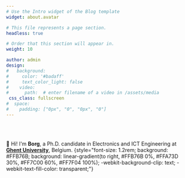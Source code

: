 ```yaml
---
# Use the Intro widget of the Blog template
widget: about.avatar

# This file represents a page section.
headless: true

# Order that this section will appear in.
weight: 10

author: admin
design:
#   background:
#     color: '#badaff'
#     text_color_light: false
#    video:
#      path:  # enter filename of a video in /assets/media
 css_class: fullscreen
#  space:
#    padding: ["0px", "0", "0px", "0"]
---
```


<br>
<br>

👋 Hi! I'm **Borg**, a Ph.D. candidate in Electronics and ICT Engineering at [**Ghent University**](https://www.ugent.be/en), Belgium.
{style="font-size: 1.2rem; background: #FFB76B; background: linear-gradient(to right, #FFB76B 0%, #FFA73D 30%, #FF7C00 60%, #FF7F04 100%); -webkit-background-clip: text; -webkit-text-fill-color: transparent;"}

<!-- Check out my [resumé](/about/) and portfolio below  -->
